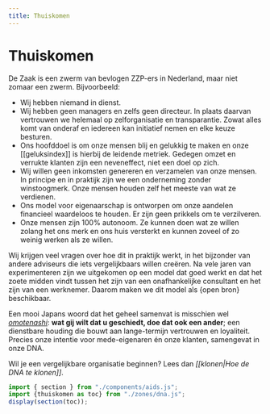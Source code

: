 ```yaml
---
title: Thuiskomen
---
```

# Thuiskomen

De Zaak is een zwerm van bevlogen ZZP-ers in Nederland, maar niet zomaar een zwerm. Bijvoorbeeld:

- Wij hebben niemand in dienst.
- Wij hebben geen managers en zelfs geen directeur. In plaats daarvan vertrouwen we helemaal op zelforganisatie en transparantie. Zowat alles komt van onderaf en iedereen kan initiatief nemen en elke keuze besturen.
- Ons hoofddoel is om onze mensen blij en gelukkig te maken en onze [[geluksindex]] is hierbij de leidende metriek. Gedegen omzet en verrukte klanten zijn een neveneffect, niet een doel op zich.
- Wij willen geen inkomsten genereren en verzamelen van onze mensen. In principe en in praktijk zijn we een onderneming zonder winstoogmerk. Onze mensen houden zelf het meeste van wat ze verdienen.
- Ons model voor eigenaarschap is ontworpen om onze aandelen financieel waardeloos te houden. Er zijn geen prikkels om te verzilveren.
- Onze mensen zijn 100% autonoom. Ze kunnen doen wat ze willen zolang het ons merk en ons huis versterkt en kunnen zoveel of zo weinig werken als ze willen.

Wij krijgen veel vragen over hoe dit in praktijk werkt, in het bijzonder van andere adviseurs die iets vergelijkbaars willen creëren. Na vele jaren van experimenteren zijn we uitgekomen op een model dat goed werkt en dat het zoete midden vindt tussen het zijn van een onafhankelijke consultant en het zijn van een werknemer. Daarom maken we dit model als {open bron} beschikbaar.

Een mooi Japans woord dat het geheel samenvat is misschien wel *[omotenashi](https://www.japantoday.com/category/opinions/view/the-business-of-omotenashi)*: **wat gij wilt dat u geschiedt, doe dat ook een ander**; een dienstbare houding die bouwt aan lange-termijn vertrouwen en loyaliteit. Precies onze intentie voor mede-eigenaren én onze klanten, samengevat in onze DNA.

Wil je een vergelijkbare organisatie beginnen? Lees dan _[[klonen|Hoe de DNA te klonen]]_.

~~~js
import { section } from "./components/aids.js";
import {thuiskomen as toc} from "./zones/dna.js";
display(section(toc));
~~~